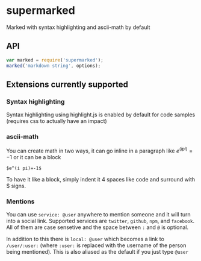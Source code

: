 # supermarked

  Marked with syntax highlighting and ascii-math by default

## API

```javascript
var marked = require('supermarked');
marked('markdown string', options);
```

## Extensions currently supported

### Syntax highlighting

  Syntax highlighting using highlight.js is enabled by default for code samples (requires css to actually have an impact)

### ascii-math

  You can create math in two ways, it can go inline in a paragraph like $e^(i pi)=-1$ or it can be a block

    $e^(i pi)=-1$

  To have it like a block, simply indent it 4 spaces like code and surround with $ signs.

### Mentions

  You can use `service: @user` anywhere to mention someone and it will turn into a social link.  Supported services are `twitter`, `github`, `npm`, and `facebook`.  All of them are case sensetive and the space between `:` and `@` is optional.

  In addition to this there is `local: @user` which becomes a link to `/user/:user:` (where `:user:` is replaced with the username of the person being mentioned).  This is also aliased as the default if you just type `@user`